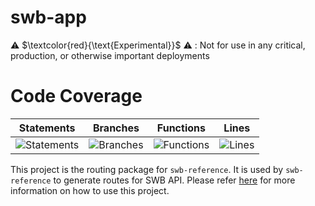 # swb-app

⚠️ $\textcolor{red}{\text{Experimental}}$ ⚠️ : Not for use in any critical, production, or otherwise important deployments

# Code Coverage
| Statements                  | Branches                | Functions                 | Lines             |
| --------------------------- | ----------------------- | ------------------------- | ----------------- |
| ![Statements](https://img.shields.io/badge/statements-80.31%25-yellow.svg?style=flat) | ![Branches](https://img.shields.io/badge/branches-100%25-brightgreen.svg?style=flat) | ![Functions](https://img.shields.io/badge/functions-100%25-brightgreen.svg?style=flat) | ![Lines](https://img.shields.io/badge/lines-80.31%25-yellow.svg?style=flat) |

This project is the routing package for `swb-reference`. It is used by `swb-reference` to generate routes for SWB API. Please refer  [here](../swb-reference/README.md) for more information on how to use this project.
